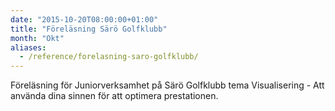 ```yaml
---
date: "2015-10-20T08:00:00+01:00"
title: "Föreläsning Särö Golfklubb"
month: "Okt"
aliases:
  - /reference/forelasning-saro-golfklubb/
---
```

Föreläsning för Juniorverksamhet på Särö Golfklubb tema Visualisering - Att använda dina sinnen för att optimera prestationen.
<!--more-->
